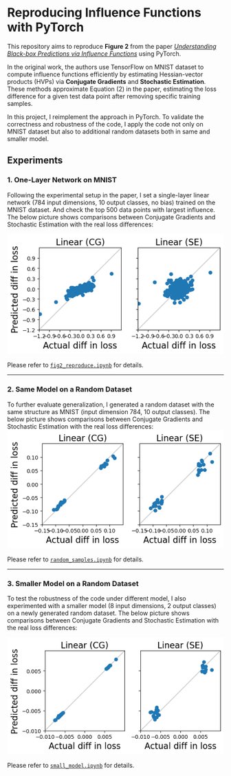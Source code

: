 # Reproducing Influence Functions with PyTorch


This repository aims to reproduce **Figure 2** from the paper [*Understanding Black-box Predictions via Influence Functions*](https://arxiv.org/pdf/1703.04730) using PyTorch.

In the original work, the authors use TensorFlow on MNIST dataset to compute influence functions efficiently by estimating Hessian-vector products (HVPs) via **Conjugate Gradients** and **Stochastic Estimation**. These methods approximate Equation (2) in the paper, estimating the loss difference for a given test data point after removing specific training samples.

In this project, I reimplement the approach in PyTorch. To validate the correctness and robustness of the code, I apply the code not only on MNIST dataset but also to additional random datasets both in same and smaller model.

## Experiments

### 1. One-Layer Network on MNIST

Following the experimental setup in the paper, I set a single-layer linear network (784 input dimensions, 10 output classes, no bias) trained on the MNIST dataset. And check the top 500 data points with largest influence. The below picture shows comparisons between Conjugate Gradients and Stochastic Estimation with the real loss differences:  

![MNIST Result](./image/image_MNIST.png)

Please refer to [`fig2_reproduce.ipynb`](./fig2_reproduce.ipynb) for details.

---

### 2. Same Model on a Random Dataset

To further evaluate generalization, I generated a random dataset with the same structure as MNIST (input dimension 784, 10 output classes). The below picture shows comparisons between Conjugate Gradients and Stochastic Estimation with the real loss differences:  
![Random Sample Result](./image/image_random.png)

Please refer to [`random_samples.ipynb`](./random_sample.ipynb) for details.

---

### 3. Smaller Model on a Random Dataset

To test the robustness of the code under different model, I also experimented with a smaller model (8 input dimensions, 2 output classes) on a newly generated random dataset. The below picture shows comparisons between Conjugate Gradients and Stochastic Estimation with the real loss differences:

![Small Model Result](./image/image_smalle_model.png)

Please refer to [`small_model.ipynb`](./small_model.ipynb) for details.



